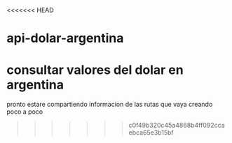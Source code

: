 <<<<<<< HEAD
# api-dolar-argentina
consultar valores del dolar en argentina
=======
pronto estare compartiendo informacion de las rutas que vaya creando poco a poco 
>>>>>>> c0f49b320c45a4868b4ff092ccaebca65e3b15bf
